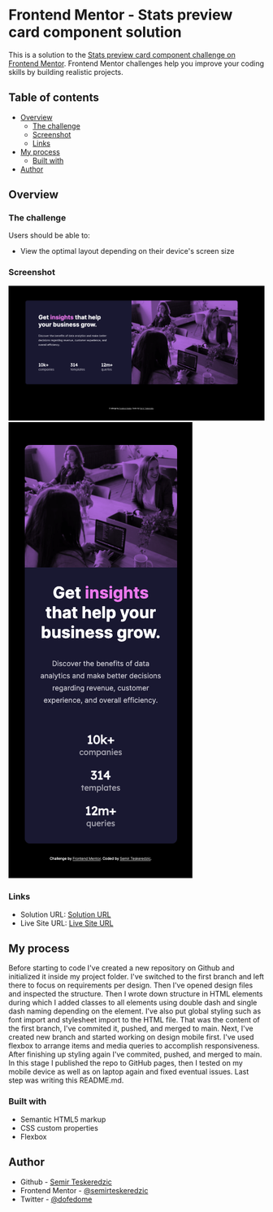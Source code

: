 # Frontend Mentor - Stats preview card component solution

This is a solution to the [Stats preview card component challenge on Frontend Mentor](https://www.frontendmentor.io/challenges/stats-preview-card-component-8JqbgoU62). Frontend Mentor challenges help you improve your coding skills by building realistic projects. 

## Table of contents

- [Overview](#overview)
  - [The challenge](#the-challenge)
  - [Screenshot](#screenshot)
  - [Links](#links)
- [My process](#my-process)
  - [Built with](#built-with)
- [Author](#author)

## Overview

### The challenge

Users should be able to:

- View the optimal layout depending on their device's screen size

### Screenshot

![Screenshot Desktop](./screenshots/screenshot_desktop_a.png)
![Screenshot Mobile](./screenshots/screenshot_mobile_a.png)

### Links

- Solution URL: [Solution URL](https://www.frontendmentor.io/solutions/stats-preview-card-done-in-html-and-css-only-jBKWC4rvq)
- Live Site URL: [Live Site URL](https://semirteskeredzic.github.io/stats-preview-card/)

## My process

Before starting to code I've created a new repository on Github and initialized it inside my project folder. I've switched to the first branch and left there to focus on requirements per design.
Then I've opened design files and inspected the structure. 
Then I wrote down structure in HTML elements during which I added classes to all elements using double dash and single dash naming depending on the element. I've also put global styling such as font import and stylesheet import to the HTML file. That was the content of the first branch, I've commited it, pushed, and merged to main.
Next, I've created new branch and started working on design mobile first. I've used flexbox to arrange items and media queries to accomplish responsiveness. After finishing up styling again I've commited, pushed, and merged to main.
In this stage I published the repo to GitHub pages, then I tested on my mobile device as well as on laptop again and fixed eventual issues. Last step was writing this README.md.

### Built with

- Semantic HTML5 markup
- CSS custom properties
- Flexbox

## Author

- Github - [Semir Teskeredzic](https://github.com/semirteskeredzic)
- Frontend Mentor - [@semirteskeredzic](https://www.frontendmentor.io/profile/semirteskeredzic)
- Twitter - [@dofedome](https://www.twitter.com/dofedome)
